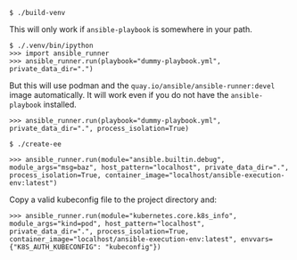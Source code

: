 ```
$ ./build-venv
```

This will only work if `ansible-playbook` is somewhere in your path.

```
$ ./.venv/bin/ipython
>>> import ansible_runner
>>> ansible_runner.run(playbook="dummy-playbook.yml", private_data_dir=".")
```

But this will use podman and the `quay.io/ansible/ansible-runner:devel` image automatically.
It will work even if you do not have the `ansible-playbook` installed.

```
>>> ansible_runner.run(playbook="dummy-playbook.yml", private_data_dir=".", process_isolation=True)
```

```
$ ./create-ee
```

```
>>> ansible_runner.run(module="ansible.builtin.debug", module_args="msg=baz", host_pattern="localhost", private_data_dir=".", process_isolation=True, container_image="localhost/ansible-execution-env:latest")
```

Copy a valid kubeconfig file to the project directory and:

```
>>> ansible_runner.run(module="kubernetes.core.k8s_info", module_args="kind=pod", host_pattern="localhost", private_data_dir=".", process_isolation=True, container_image="localhost/ansible-execution-env:latest", envvars={"K8S_AUTH_KUBECONFIG": "kubeconfig"})
```
